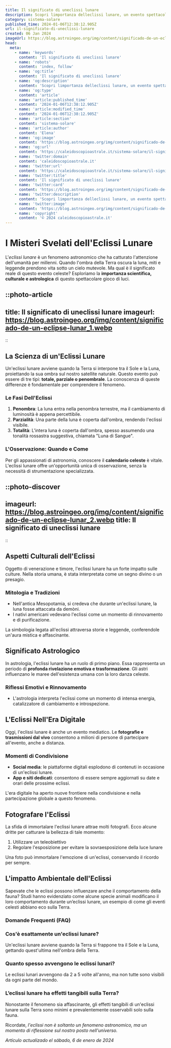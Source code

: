 ```yaml
---
title: Il significato di uneclissi lunare
description: Scopri limportanza delleclissi lunare, un evento spettacolare che affascina e influenza la cultura italiana da secoli. Leggi ora!
category: sistema-solare
published_time: 2024-01-06T12:38:12.905Z
url: il-significato-di-uneclissi-lunare
created: 06 Jan 2024
imageUrl: https://blog.astroingeo.org/img/content/significado-de-un-eclipse-lunar_1.webp
head:
  meta:
    - name: 'keywords'
      content: 'Il significato di uneclissi lunare'
    - name: 'robots'
      content: 'index, follow'
    - name: 'og:title'
      content: 'Il significato di uneclissi lunare'
    - name: 'og:description'
      content: 'Scopri limportanza delleclissi lunare, un evento spettacolare che affascina e influenza la cultura italiana da secoli. Leggi ora!'
    - name: 'og:type'
      content: 'article'
    - name: 'article:published_time'
      content: '2024-01-06T12:38:12.905Z'
    - name: 'article:modified_time'
      content: '2024-01-06T12:38:12.905Z'
    - name: 'article:section'
      content: 'sistema-solare'
    - name: 'article:author'
      content: 'Elena'
    - name: 'og:image'
      content: 'https://blog.astroingeo.org/img/content/significado-de-un-eclipse-lunar_1.webp'
    - name: 'og:url'
      content: 'https://caleidoscopioastrale.it/sistema-solare/il-significato-di-uneclissi-lunare'
    - name: 'twitter:domain'
      content: 'caleidoscopioastrale.it'
    - name: 'twitter:url'
      content: 'https://caleidoscopioastrale.it/sistema-solare/il-significato-di-uneclissi-lunare'
    - name: 'twitter:title'
      content: 'Il significato di uneclissi lunare'
    - name: 'twitter:card'
      content: 'https://blog.astroingeo.org/img/content/significado-de-un-eclipse-lunar_1.webp'
    - name: 'twitter:description'
      content: 'Scopri limportanza delleclissi lunare, un evento spettacolare che affascina e influenza la cultura italiana da secoli. Leggi ora!'
    - name: 'twitter:image'
      content: 'https://blog.astroingeo.org/img/content/significado-de-un-eclipse-lunar_1.webp'
    - name: 'copyright'
      content: '© 2024 caleidoscopioastrale.it'
---
```

# I Misteri Svelati dell'Eclissi Lunare

L'*eclissi lunare* è un fenomeno astronomico che ha catturato l'attenzione dell'umanità per millenni. Quando l'ombra della Terra oscura la luna, miti e leggende prendono vita sotto un cielo mutevole. Ma qual è il significato reale di questo evento celeste? Esploriamo la **importanza scientifica, culturale e astrologica** di questo spettacolare gioco di luci.

::photo-article
---
title: Il significato di uneclissi lunare
imageurl: https://blog.astroingeo.org/img/content/significado-de-un-eclipse-lunar_1.webp
---
::

## La Scienza di un'Eclissi Lunare

Un'eclissi lunare avviene quando la Terra si interpone tra il Sole e la Luna, proiettando la sua ombra sul nostro satellite naturale. Questo evento può essere di tre tipi: **totale, parziale o penombrale**. La conoscenza di queste differenze è fondamentale per comprendere il fenomeno.

### Le Fasi Dell'Eclissi

1. **Penombra**: La luna entra nella penombra terrestre, ma il cambiamento di luminosità è appena percettibile.
2. **Parzialità**: Una parte della luna è coperta dall'ombra, rendendo l'eclissi visibile.
3. **Totalità**: L'intera luna è coperta dall'ombra, spesso assumendo una tonalità rossastra suggestiva, chiamata "Luna di Sangue".

### L'Osservazione: Quando e Come

Per gli appassionati di astronomia, conoscere il **calendario celeste** è vitale. L'eclissi lunare offre un'opportunità unica di osservazione, senza la necessità di strumentazione specializzata.

::photo-discover
---
imageurl: https://blog.astroingeo.org/img/content/significado-de-un-eclipse-lunar_2.webp
title: Il significato di uneclissi lunare
---
::

## Aspetti Culturali dell'Eclissi

Oggetto di venerazione e timore, l'eclissi lunare ha un forte impatto sulle culture. Nella storia umana, è stata interpretata come un segno divino o un presagio. 

### Mitologia e Tradizioni

- Nell'antica Mesopotamia, si credeva che durante un'eclissi lunare, la luna fosse attaccata da demòni.
- I nativi americani vedevano l'eclissi come un momento di rinnovamento e di purificazione.

La simbologia legata all'eclissi attraversa storie e leggende, conferendole un'aura mistica e affascinante.

## Significato Astrologico

In astrologia, l'eclissi lunare ha un ruolo di primo piano. Essa rappresenta un periodo di **profonda rivelazione emotiva e trasformazione**. Gli astri influenzano le maree dell'esistenza umana con la loro danza celeste.

### Riflessi Emotivi e Rinnovamento

- L'astrologia interpreta l'eclissi come un momento di intensa energia, catalizzatore di cambiamento e introspezione.

## L'Eclissi Nell'Era Digitale

Oggi, l'eclissi lunare è anche un evento mediatico. Le **fotografie e trasmissioni dal vivo** consentono a milioni di persone di partecipare all'evento, anche a distanza.

### Momenti di Condivisione

- **Social media**: le piattaforme digitali esplodono di contenuti in occasione di un'eclissi lunare.
- **App e siti dedicati**: consentono di essere sempre aggiornati su date e orari delle prossime eclissi.

L'era digitale ha aperto nuove frontiere nella condivisione e nella partecipazione globale a questo fenomeno.

## Fotografare l'Eclissi

La sfida di immortalare l'eclissi lunare attrae molti fotografi. Ecco alcune dritte per catturare la bellezza di tale momento:

1. Utilizzare un teleobiettivo
2. Regolare l'esposizione per evitare la sovraesposizione della luce lunare

Una foto può immortalare l'emozione di un'eclissi, conservando il ricordo per sempre.

## L'impatto Ambientale dell'Eclissi

Sapevate che le eclissi possono influenzare anche il comportamento della fauna? Studi hanno evidenziato come alcune specie animali modificano il loro comportamento durante un’eclissi lunare, un esempio di come gli eventi celesti abbiano eco sulla Terra.

### Domande Frequenti (FAQ)

### Cos'è esattamente un'eclissi lunare?
Un'eclissi lunare avviene quando la Terra si frappone tra il Sole e la Luna, gettando quest'ultima nell'ombra della Terra.

### Quanto spesso avvengono le eclissi lunari?
Le eclissi lunari avvengono da 2 a 5 volte all'anno, ma non tutte sono visibili da ogni parte del mondo.

### L’eclissi lunare ha effetti tangibili sulla Terra?
Nonostante il fenomeno sia affascinante, gli effetti tangibili di un'eclissi lunare sulla Terra sono minimi e prevalentemente osservabili solo sulla fauna.

Ricordate, *l'eclissi non è soltanto un fenomeno astronomico, ma un momento di riflessione sul nostro posto nell'universo.*

_Artículo actualizado el sábado, 6 de enero de 2024_